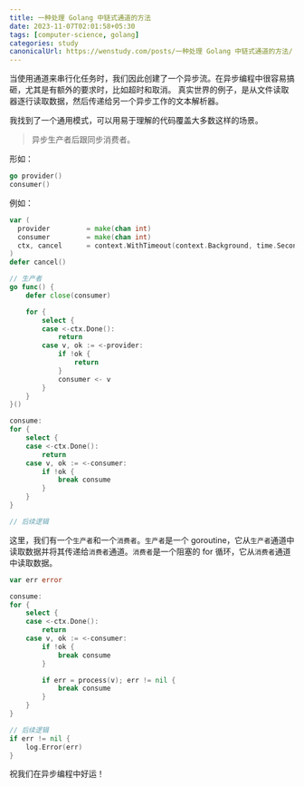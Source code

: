 ```yaml
---
title: 一种处理 Golang 中链式通道的方法
date: 2023-11-07T02:01:58+05:30
tags: [computer-science, golang]
categories: study 
canonicalUrl: https://wenstudy.com/posts/一种处理 Golang 中链式通道的方法/
---
```


当使用通道来串行化任务时，我们因此创建了一个异步流。在异步编程中很容易搞砸，尤其是有额外的要求时，比如超时和取消。 真实世界的例子，是从文件读取器逐行读取数据，然后传递给另一个异步工作的文本解析器。

我找到了一个通用模式，可以用易于理解的代码覆盖大多数这样的场景。

> 异步生产者后跟同步消费者。

<!--more-->
形如：

```go
go provider()
consumer()
```

例如：

```go
var (
  provider         = make(chan int)
  consumer         = make(chan int)
  ctx, cancel      = context.WithTimeout(context.Background, time.Second)
)
defer cancel()

// 生产者
go func() {
    defer close(consumer)

    for {
        select {
        case <-ctx.Done():
            return
        case v, ok := <-provider:
            if !ok {
                return
            }
            consumer <- v
        }
    }
}()

consume:
for {
    select {
    case <-ctx.Done():
        return
    case v, ok := <-consumer:
        if !ok {
            break consume
        }
    }
}

// 后续逻辑
```

这里，我们有一个`生产者`和一个`消费者`。`生产者`是一个 goroutine，它从`生产者`通道中读取数据并将其传递给`消费者`通道。`消费者`是一个阻塞的 for 循环，它从`消费者`通道中读取数据。

```go
var err error

consume:
for {
    select {
    case <-ctx.Done():
        return
    case v, ok := <-consumer:
        if !ok {
            break consume
        }

        if err = process(v); err != nil {
            break consume
        }
    }
}

// 后续逻辑
if err != nil {
    log.Error(err)
}
```

祝我们在异步编程中好运！

